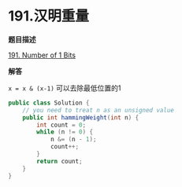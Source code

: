 # 191.汉明重量

**题目描述**

[191. Number of 1 Bits](https://leetcode.com/problems/number-of-1-bits/)

**解答**

`x = x & (x-1)` 可以去除最低位置的1

```java
public class Solution {
    // you need to treat n as an unsigned value
    public int hammingWeight(int n) {
        int count = 0;
        while (n != 0) {
            n &= (n - 1);
            count++;
        }
        return count;
    }
}
```